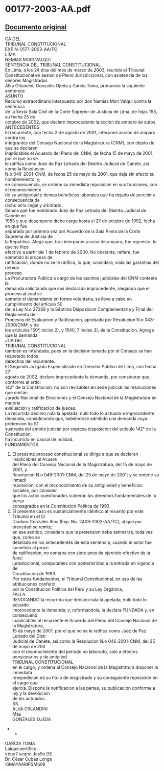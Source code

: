 
00177-2003-AA.pdf
=================
  
[Documento original](https://tc.gob.pe/jurisprudencia/2003/00177-2003-AA.pdf)  
---  
CA DEL  
TRIBUNAL CONSTITUCIONAL  
EXP.N. 0177-2003-AA/TC  
LIMA  
NEMIAS MORI VALQUI  
SENTENCIA DEL TRIBUNAL CONSTITUCIONAL  
En Lima, a los 24 dias del mes de marzo de 2003, reunido el Tribunal  
Constitucional en sesion de Pleno Jurisdiccional, con asistencia de los senores Magistrados  
Alva Orlandini; Gonzales Ojeda y Garcia Toma, pronuncia la siguiente sentencia  
ASUNTO  
Recurso extraordinario interpuesto por don Nemias Mori Valqui contra la sentencia  
de la Sexta Sala Civil de la Corte Superior de Justicia de Lima, de fojas 195, su fecha 25 de  
octubre de 2002, que declaro improcedente la accion de amparo de autos.  
ANTECEDENTES  
El recurrente, con fecha 2 de agosto de 2001, interpone accion de amparo contra los  
integrantes del Consejo Nacional de la Magistratura (CNM), con objeto de que se declaren  
inaplicables el Acuerdo del Pleno del CNM, de fecha 15 de mayo de 2001, por el que no se  
le ratifica como Juez de Paz Letrado del Distrito Judicial de Canete, asi como la Resolucion  
N.o 046-2001-CNM, de fecha 25 de mayo de 2001, que deja sin efecto su nombremiento; y,  
en consecuencia, se ordene su inmediata reposicion en sus funciones, con el reconocimiento  
de su antigiedad y demas beneficios laborales que ha dejado de percibir a consecuencia de  
dicho acto ilegal y arbitrario.  
Senala que fue nombrado Juez de Paz Letrado del Distrito Judicial de Canete en  
1983 y que desempeno dicho cargo hasta el 27 de octubre de 1992, fecha en que fue  
separado por primera vez por Acuerdo de la Sala Plena de la Corte Suprema de Justicia de  
la Republica. Alega que, tras interponer accion de amparo, fue repuesto, lo que se hizo  
efectivo a partir del 1 de febrero de 2000. No obstante, refiere, fue sometido al proceso de  
ratificacion, donde no se le ratifico, lo que, considera, viola las garantias del debido  
proceso.  
La Procuradora Publica a cargo de los asuntos judiciales del CNM contesta la  
demanda solicitando que sea declarada improcedente, alegando que el proceso al cual se  
sometio el demandante en forma voluntaria, se llevo a cabo en cumplimiento del articulo 50  
de la Ley N.o 27368 y la Séptima Disposicion Complementaria y Final del Reglamento de  
Procesos de Evaluacion y Ratificacion, aprobado por Resolucion N.o 043-2000/CNM, y de  
los articulos 150°, inciso 2), y 1540, 7 inciso 3), de la Constitucion. Agrega que la demanda  
JCA DEL  
TRIBUNAL CONSTITUCIONAL  
también es infundada, pues en la decision tomada por el Consejo se han respetado todos  
derechos del recurrente.  
El Segundo Juzgado Especializado en Derecho Publico de Lima, con fecha 27  
agosto de 2002, declaro improcedente la demanda, por considerar que, conforme al artici  
142° de la Constitucion, no son revisables en sede judicial las resoluciones que emitan  
Jurado Nacional de Elecciones y el Consejo Nacional de la Magistratura en materia  
evaluacion y ratificacion de jueces.  
La recurrida declaro nula la apelada, nulo todo lo actuado e improcedente  
demanda, considerando que, habiéndose admitido una demanda cuya pretension ha S1  
sustraida del ambito judicial por expresa disposicion del articulo 142° de la Constitucion,  
ha incurrido en causal de nulidad.  
FUNDAMENTOS  
1. El presente proceso constitucional se dirige a que se declaren inaplicables el Acuere  
del Pleno del Consejo Nacional de la Magistratura, del 15 de mayo de 2001, y  
Resolucion N.o 046-2001-CNM, del 25 de mayo de 2001; y se ordene su inmedi  
reposicion, con el reconocimiento de su antigiiedad y beneficios sociales, por consider  
que los actos cuestionados vulneran los derechos fundamentales de la perso  
consagrados en la Constitucion Politica de 1993.  
2. El presente caso es sustancialmente idéntico al resuelto por este Tribunal en el Ci  
Diodoro Gonzales Rios (Exp. No. 2409-2002-AA/TC), al que por brevedad se remite;  
en ese sentido, considera que la pretension debe estimarse, toda vez que, como se  
detallado en los antecedentes de esta sentencia, cuando el actor fue sometido al proce  
de ratificacion, no contaba con siete anos de ejercicio efectivo de la funci  
jurisdiccional, computables con posterioridad a la entrada en vigencia de  
Constitucion de 1993.  
Por estos fundamentos, el Tribunal Constitucional, en uso de las atribuciones conferic  
por la Constitucion Politica del Peru y su Ley Orgânica,  
FALLA  
REVOCANDO la recurrida que declaro nula la apelada, nulo todo lo actuado  
improcedente la demanda; y, reformandola, la declara FUNDADA y, en consecuend  
inaplicables al recurrente el Acuerdo del Pleno del Consejo Nacional de la Magistratura,  
15 de mayo de 2001, por el que no se le ratifica como Juez de Paz Letrado del Distr  
Judicial de Canete, asi como la Resolucion N.o 046-2001-CNM, del 25 de mayo de 200  
con el reconocimiento del periodo no laborado, solo a efectos pensionarios y de antigiied  
TRIBUNAL CONSTITUCIONAL  
en el cargo; y ordena al Consejo Nacional de la Magistratura disponer la inmediata  
reexpedicion de su titulo de magistrado y su consiguiente reposicion en el cargo que  
ejercia. Dispone la notificacion a las partes, su publicacion conforme a ley y la devolucion  
de los actuados.  
SS.  
ALVA ORLANDINI  
Mau  
GONZALES OJEDA  
  
- -  
GARCIA TOMA  
Laique.sertifico:  
ebuo7 seqno Jes9o DE  
Dr. César Cubas Longa  
:6MAYAAMPSMb09